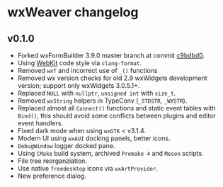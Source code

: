 # wxWeaver changelog

## v0.1.0
- Forked wxFormBuilder 3.9.0 master branch at commit [c9bdbd0].
- Using [WebKit] code style via `clang-format`.
- Removed `wxT` and incorrect use of `_()` functions
- Removed wx version checks for old 2.9 wxWidgets development version;
  support only wxWidgets 3.0.5.1+.
- Replaced `NULL` with `nullptr`, `unsigned int` with `size_t`.
- Removed `wxString` helpers in TypeConv (`_STDSTR`, `_WXSTR`).
- Replaced almost all `Connect()` functions and static event tables with `Bind()`,
  this should avoid some conflicts between plugins and editor event handlers.
- Fixed dark mode when using `wxGTK` < v3.1.4.
- Modern UI using `wxAUI` docking panels, better icons.
- `DebugWindow` logger docked pane.
- Using `CMake` build system, archived `Premake 4` and `Meson` scripts.
- File tree reorganziation.
- Use native `freedesktop` icons via `wxArtProvider`.
- New preference dialog.

[c9bdbd0]: https://github.com/wxFormBuilder/wxFormBuilder/commit/c9bdbd0a83b6fa7c22f407d8766e942d25b31e4d
[WebKit]:  https://webkit.org/code-style-guidelines/
